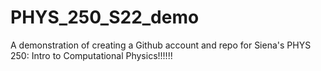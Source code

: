 # PHYS_250_S22_demo
A demonstration of creating a Github account and repo for Siena's PHYS 250: Intro to Computational Physics!!!!!!
